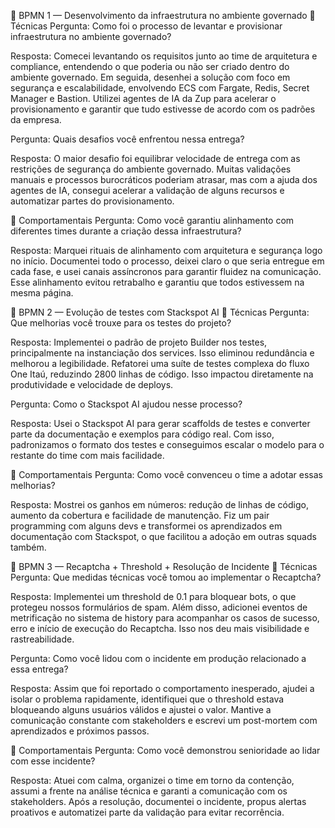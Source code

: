 🎯 BPMN 1 — Desenvolvimento da infraestrutura no ambiente governado
🔧 Técnicas
Pergunta: Como foi o processo de levantar e provisionar infraestrutura no ambiente governado?

Resposta:
Comecei levantando os requisitos junto ao time de arquitetura e compliance, entendendo o que poderia ou não ser criado dentro do ambiente governado. Em seguida, desenhei a solução com foco em segurança e escalabilidade, envolvendo ECS com Fargate, Redis, Secret Manager e Bastion. Utilizei agentes de IA da Zup para acelerar o provisionamento e garantir que tudo estivesse de acordo com os padrões da empresa.

Pergunta: Quais desafios você enfrentou nessa entrega?

Resposta:
O maior desafio foi equilibrar velocidade de entrega com as restrições de segurança do ambiente governado. Muitas validações manuais e processos burocráticos poderiam atrasar, mas com a ajuda dos agentes de IA, consegui acelerar a validação de alguns recursos e automatizar partes do provisionamento.

💬 Comportamentais
Pergunta: Como você garantiu alinhamento com diferentes times durante a criação dessa infraestrutura?

Resposta:
Marquei rituais de alinhamento com arquitetura e segurança logo no início. Documentei todo o processo, deixei claro o que seria entregue em cada fase, e usei canais assíncronos para garantir fluidez na comunicação. Esse alinhamento evitou retrabalho e garantiu que todos estivessem na mesma página.

🎯 BPMN 2 — Evolução de testes com Stackspot AI
🔧 Técnicas
Pergunta: Que melhorias você trouxe para os testes do projeto?

Resposta:
Implementei o padrão de projeto Builder nos testes, principalmente na instanciação dos services. Isso eliminou redundância e melhorou a legibilidade. Refatorei uma suíte de testes complexa do fluxo One Itaú, reduzindo 2800 linhas de código. Isso impactou diretamente na produtividade e velocidade de deploys.

Pergunta: Como o Stackspot AI ajudou nesse processo?

Resposta:
Usei o Stackspot AI para gerar scaffolds de testes e converter parte da documentação e exemplos para código real. Com isso, padronizamos o formato dos testes e conseguimos escalar o modelo para o restante do time com mais facilidade.

💬 Comportamentais
Pergunta: Como você convenceu o time a adotar essas melhorias?

Resposta:
Mostrei os ganhos em números: redução de linhas de código, aumento da cobertura e facilidade de manutenção. Fiz um pair programming com alguns devs e transformei os aprendizados em documentação com Stackspot, o que facilitou a adoção em outras squads também.

🎯 BPMN 3 — Recaptcha + Threshold + Resolução de Incidente
🔧 Técnicas
Pergunta: Que medidas técnicas você tomou ao implementar o Recaptcha?

Resposta:
Implementei um threshold de 0.1 para bloquear bots, o que protegeu nossos formulários de spam. Além disso, adicionei eventos de metrificação no sistema de history para acompanhar os casos de sucesso, erro e início de execução do Recaptcha. Isso nos deu mais visibilidade e rastreabilidade.

Pergunta: Como você lidou com o incidente em produção relacionado a essa entrega?

Resposta:
Assim que foi reportado o comportamento inesperado, ajudei a isolar o problema rapidamente, identifiquei que o threshold estava bloqueando alguns usuários válidos e ajustei o valor. Mantive a comunicação constante com stakeholders e escrevi um post-mortem com aprendizados e próximos passos.

💬 Comportamentais
Pergunta: Como você demonstrou senioridade ao lidar com esse incidente?

Resposta:
Atuei com calma, organizei o time em torno da contenção, assumi a frente na análise técnica e garanti a comunicação com os stakeholders. Após a resolução, documentei o incidente, propus alertas proativos e automatizei parte da validação para evitar recorrência.